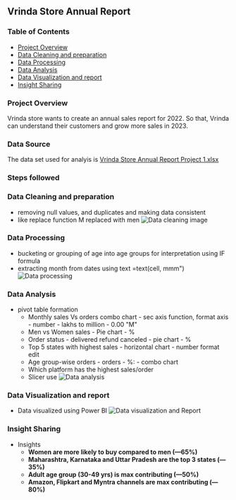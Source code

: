 ## Vrinda Store Annual Report

### Table of Contents
- [Project Overview](#project-overview)
- [Data Cleaning and preparation](#data-cleaning-and-preparation)
- [Data Processing](#data-processing)
- [Data Analysis](#data-analysis)
- [Data Visualization and report](#data-visualization-and-report)
- [Insight Sharing](#insight-sharing)

### Project Overview

Vrinda store wants to create an annual sales report for 2022. So that, Vrinda can understand their customers and grow more sales in 2023.

### Data Source
The data set used for analyis is 
[Vrinda Store Annual Report Project 1.xlsx](https://github.com/Kiransapkal2000/Excel-Project/files/15209415/Vrinda.Store.Annual.Report.Project.1.xlsx)

### Steps followed

###  Data Cleaning and preparation
   - removing null values, and duplicates and making data consistent
   - like replace function M replaced with men
     ![Data cleaning image](https://github.com/Kiransapkal2000/Excel-Project/assets/168325077/2ec46893-fa75-4410-ad2d-90343b15ca78)

### Data Processing
   - bucketing or grouping of age into age groups for interpretation using IF formula
   - extracting month from dates using text =text(cell, mmm")
     ![Data processing](https://github.com/Kiransapkal2000/Excel-Project/assets/168325077/d505dabc-a4e0-4793-b76c-f34bd6c82c74)


### Data Analysis
-  pivot table formation
   - Monthly sales Vs orders combo chart - sec axis function, format axis - number - lakhs to million - 0.00 "M"
   - Men vs Women sales - Pie chart - %
   - Order status - delivered refund canceled - pie chart - %
   - Top 5 states with highest sales - horizontal chart - number format edit
   - Age group-wise orders - orders - %: - combo chart
   - Which platform has the highest sales/order
   - Slicer use
     ![Data analysis](https://github.com/Kiransapkal2000/Excel-Project/assets/168325077/602d0cb1-293b-4b7f-8e7e-e87f5921a2ee)



### Data Visualization and report
   - Data visualized using Power BI
     ![Data visualization and Report](https://github.com/Kiransapkal2000/Excel-Project/assets/168325077/d6e07562-505d-4786-b6d0-20763b24f653)


### Insight Sharing
- Insights
   - **Women are more likely to buy compared to men (—65%)**
   - **Maharashtra, Karnataka and Uttar Pradesh are the top 3 states (—35%)**
   - **Adult age group (30-49 yrs) is max contributing (—50%)**
   - **Amazon, Flipkart and Myntra channels are max contributing (—80%)**

